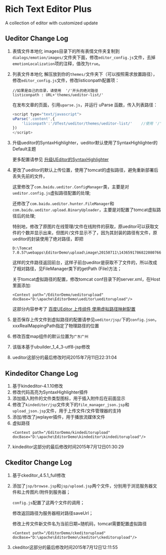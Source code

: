 # Rich Text Editor Plus
A collection of editor with customized update

## Ueditor Change Log

1. 表情文件本地化
    images目录下的所有表情文件夹复制到`dialogs/emotion/images/`文件夹下面，修改`editor_config.js`文件，去掉`emotionLocalization`项的注释，值改为`true`。

2. 列表文件本地化
    解压放到你的`themes/`文件夹下（可以按照需求放置路径），修改`editor_config.js`文件，修改listiconpath配置项：
   ```
   //如果是自己的目录，请使用  '/'开头的绝对路径
   listiconpath : URL+'themes/ueditor-list/'
   ```
   在发布文章的页面，引用`uparse.js`，并运行 uParse 函数，传入列表路径：
    ```js
    <script type="text/javascript">
    uParse('.content',{
        'liiconpath':'/UTest/ueditor/themes/ueditor-list/'    //使用 '/' 开头的绝对路径
    })
    </script>
    ```

3. 升级ueditor的SyntaxHighlighter，ueditor默认使用了SyntaxHighlighter的Default主题

    更多配置请参见
    [升级UEditor的SyntaxHighlighter](http://www.crarun.com/article-3.html)

4. 更改了ueditor的默认上传位置，使用了tomcat的虚拟路径，避免重新部署后丢失先前的文件，

    这里修改了`com.baidu.ueditor.ConfigManager`类，主要是对`ueditor.config.js`虚拟路径配置的处理;
    
    还修改了`com.baidu.ueditor.hunter.FileManager`和`com.baidu.ueditor.upload.BinaryUploader`，主要是对配置了tomcat虚拟路径后的处理;
    
    特别地，修改了原图片在线管理/文件在线附件的获取，原ueditor可以获取文件的个数并显示出来，但图片/文件显示不了，因为其封装的路径有文件，原ueditor的封装使用了绝对路径，即把
    ```
    D:\Tomcat 7.0.57\webapps\EditorDemo\upload\image\20150711\1436591786822080766.jpg
    ```
    这样的文件路径返回前台，这样子前台ueditor是获取不了文件的，所以改成了相对路径，见FileManager类下的getPath (File)方法；
    
    关于tomcat虚拟路径的配置，修改tomcat conf目录下的server.xml，在Host里面添加:
    ```  
    <Context path="/EditorDemo/ueditorupload" docBase="D:\apache\EditorDemo\ueditor\ueditorupload"/>
    ```
    这部分内容参考了
    [百度UEditor 上传组件 使用虚拟路径映射配置](http://blog.csdn.net/will_awoke/article/details/39579061)

5. 是否保存上传文件到虚拟路径的配置请参见`ueditor/jsp/`下的`config.json`，xxxRealMappingPath指定了物理路径的位置

6. 修改百度map组件的默认位置为`广东广州`

7. 该版本基于ubuilder_1_4_3-utf8-jsp修改

8. ueditor这部分的最后修改时间2015年7月11日22:31:04



## Kindeditor Change Log

1. 基于kindeditor-4.1.10修改
2. 修改代码高亮为SyntaxHighlighter插件
3. 添加插入附件的文件类型图标，用于插入附件后在前面显示
4. 修改了`kindeditor/jsp`文件夹下的`file_manager_json.jsp`和`upload_json.jsp`文件，用于上传文件/文件管理器的支持
5. 添加/修改了jwplayer插件，用于播放流媒体文件
6. 虚拟路径
    ```
    <Context path="/EditorDemo/kindeditorupload" docBase="D:\apache\EditorDemo\kindeditor\kindeditorupload"/>
    ```
7. kindeditor这部分的最后修改时间2015年7月12日01:30:29


## Ckeditor Change Log
1. 基于ckeditor_4.5.1_full修改

2. 添加了`jsp/browse.jsp`和`jsp/upload.jsp`两个文件，分别用于浏览服务器文件和上传图片/附件到服务器；

    `config.js`配置了这两个文件的调用；
    
    修改返回路径为服务器相对路径saveUrl；
    
    修改上传文件新文件名为当前日期+随机码，tomcat需要配置虚拟路径
    ```
    <Context path="/EditorDemo/ckeditorupload" docBase="D:\apache\EditorDemo\ckeditor\ckeditorupload"/>
    ```

3. ckeditor这部分的最后修改时间2015年7月12日12:11:55
